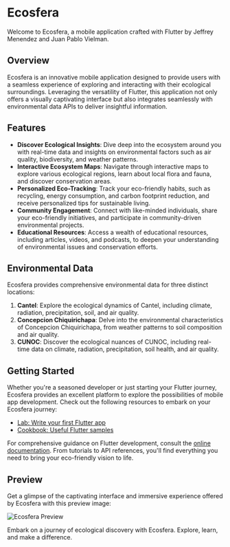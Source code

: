 # Ecosfera

Welcome to Ecosfera, a mobile application crafted with Flutter by Jeffrey Menendez and Juan Pablo Vielman.

## Overview

Ecosfera is an innovative mobile application designed to provide users with a seamless experience of exploring and interacting with their ecological surroundings. Leveraging the versatility of Flutter, this application not only offers a visually captivating interface but also integrates seamlessly with environmental data APIs to deliver insightful information.

## Features

- **Discover Ecological Insights**: Dive deep into the ecosystem around you with real-time data and insights on environmental factors such as air quality, biodiversity, and weather patterns.
- **Interactive Ecosystem Maps**: Navigate through interactive maps to explore various ecological regions, learn about local flora and fauna, and discover conservation areas.
- **Personalized Eco-Tracking**: Track your eco-friendly habits, such as recycling, energy consumption, and carbon footprint reduction, and receive personalized tips for sustainable living.
- **Community Engagement**: Connect with like-minded individuals, share your eco-friendly initiatives, and participate in community-driven environmental projects.
- **Educational Resources**: Access a wealth of educational resources, including articles, videos, and podcasts, to deepen your understanding of environmental issues and conservation efforts.

## Environmental Data

Ecosfera provides comprehensive environmental data for three distinct locations:

1. **Cantel**: Explore the ecological dynamics of Cantel, including climate, radiation, precipitation, soil, and air quality.
2. **Concepcion Chiquirichapa**: Delve into the environmental characteristics of Concepcion Chiquirichapa, from weather patterns to soil composition and air quality.
3. **CUNOC**: Discover the ecological nuances of CUNOC, including real-time data on climate, radiation, precipitation, soil health, and air quality.

## Getting Started

Whether you're a seasoned developer or just starting your Flutter journey, Ecosfera provides an excellent platform to explore the possibilities of mobile app development. Check out the following resources to embark on your Ecosfera journey:

- [Lab: Write your first Flutter app](https://docs.flutter.dev/get-started/codelab)
- [Cookbook: Useful Flutter samples](https://docs.flutter.dev/cookbook)

For comprehensive guidance on Flutter development, consult the [online documentation](https://docs.flutter.dev/). From tutorials to API references, you'll find everything you need to bring your eco-friendly vision to life.

## Preview

Get a glimpse of the captivating interface and immersive experience offered by Ecosfera with this preview image:

![Ecosfera Preview](https://picjj.com/images/2024/05/10/F5wbU.png)

Embark on a journey of ecological discovery with Ecosfera. Explore, learn, and make a difference.
